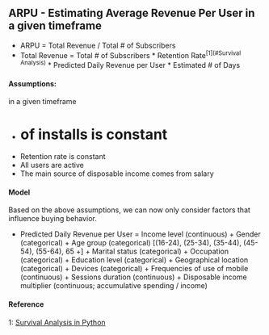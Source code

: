 ## ARPU - Estimating Average Revenue Per User in a given timeframe
- ARPU = Total Revenue / Total # of Subscribers
- Total Revenue = Total # of Subscribers * Retention Rate<sup>[1](#Survival Analysis)</sup> * Predicted Daily Revenue per User * Estimated # of Days

#### Assumptions:
in a given timeframe
- # of installs is constant
- Retention rate is constant
- All users are active
- The main source of disposable income comes from salary
 
 
#### Model
Based on the above assumptions, we can now only consider factors that influence buying behavior.
- Predicted Daily Revenue per User = Income level (continuous) + Gender (categorical) + Age group (categorical) [(16-24),
(25-34), (35-44), (45-54), (55-64), 65 +] + Marital status (categorical) + Occupation (categorical) + Education level (categorical) + Geographical location (categorical) + Devices (categorical) + Frequencies of use of mobile (continuous) + Sessions duration (continuous) + Disposable income multiplier (continuous; accumulative spending / income)


#### Reference
<a name="Survival Analysis">1</a>: [Survival Analysis in Python](https://github.com/CamDavidsonPilon/lifelines)
